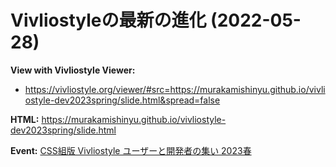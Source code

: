 # Vivliostyleの最新の進化 (2022-05-28)

**View with Vivliostyle Viewer:**
- <https://vivliostyle.org/viewer/#src=https://murakamishinyu.github.io/vivliostyle-dev2023spring/slide.html&spread=false>

**HTML:** <https://murakamishinyu.github.io/vivliostyle-dev2023spring/slide.html>

**Event:** [CSS組版 Vivliostyle ユーザーと開発者の集い 2023春](https://vivliostyle.connpass.com/event/264332/)
